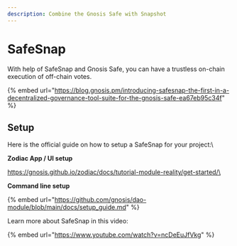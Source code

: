 ```yaml
---
description: Combine the Gnosis Safe with Snapshot
---
```


# SafeSnap

With help of SafeSnap and Gnosis Safe, you can have a trustless on-chain execution of off-chain votes.

{% embed url="https://blog.gnosis.pm/introducing-safesnap-the-first-in-a-decentralized-governance-tool-suite-for-the-gnosis-safe-ea67eb95c34f" %}

## Setup

Here is the official guide on how to setup a SafeSnap for your project:\


**Zodiac App / UI setup**

https://gnosis.github.io/zodiac/docs/tutorial-module-reality/get-started/\


**Command line setup**

{% embed url="https://github.com/gnosis/dao-module/blob/main/docs/setup_guide.md" %}

Learn more about SafeSnap in this video:

{% embed url="https://www.youtube.com/watch?v=ncDeEuJfVkg" %}

